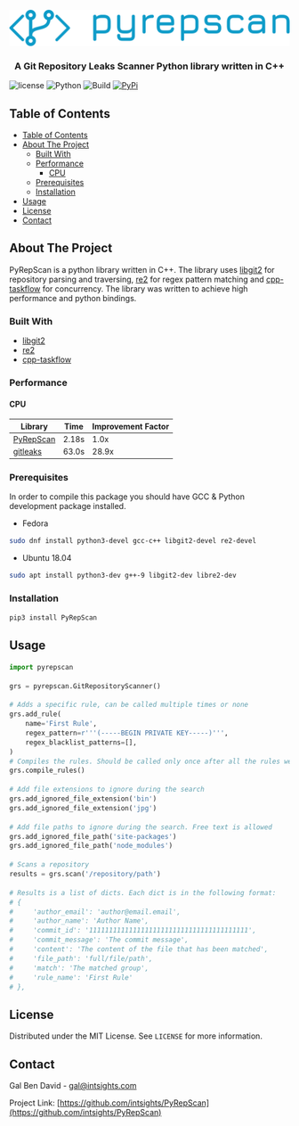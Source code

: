 <p align="center">
    <a href="https://github.com/intsights/PyRepScan">
        <img src="https://raw.githubusercontent.com/intsights/PyRepScan/master/images/logo.png" alt="Logo">
    </a>
    <h3 align="center">
        A Git Repository Leaks Scanner Python library written in C++
    </h3>
</p>

![license](https://img.shields.io/badge/MIT-License-blue)
![Python](https://img.shields.io/badge/Python-3.6%20%7C%203.7%20%7C%203.8%20%7C%20pypy3-blue)
![Build](https://github.com/intsights/PyRepScan/workflows/Build/badge.svg)
[![PyPi](https://img.shields.io/pypi/v/PyRepScan.svg)](https://pypi.org/project/PyRepScan/)

## Table of Contents

- [Table of Contents](#table-of-contents)
- [About The Project](#about-the-project)
  - [Built With](#built-with)
  - [Performance](#performance)
    - [CPU](#cpu)
  - [Prerequisites](#prerequisites)
  - [Installation](#installation)
- [Usage](#usage)
- [License](#license)
- [Contact](#contact)


## About The Project

PyRepScan is a python library written in C++. The library uses [libgit2](https://github.com/libgit2/libgit2) for repository parsing and traversing, [re2](https://github.com/google/re2) for regex pattern matching and [cpp-taskflow](https://github.com/cpp-taskflow/cpp-taskflow) for concurrency. The library was written to achieve high performance and python bindings.


### Built With

* [libgit2](https://github.com/libgit2/libgit2)
* [re2](https://github.com/google/re2)
* [cpp-taskflow](https://github.com/cpp-taskflow/cpp-taskflow)


### Performance

#### CPU
| Library | Time | Improvement Factor |
| ------------- | ------------- | ------------- |
| [PyRepScan](https://github.com/intsights/PyRepScan) | 2.18s | 1.0x |
| [gitleaks](https://github.com/zricethezav/gitleaks) | 63.0s | 28.9x |


### Prerequisites

In order to compile this package you should have GCC & Python development package installed.
* Fedora
```sh
sudo dnf install python3-devel gcc-c++ libgit2-devel re2-devel
```
* Ubuntu 18.04
```sh
sudo apt install python3-dev g++-9 libgit2-dev libre2-dev
```

### Installation

```sh
pip3 install PyRepScan
```


## Usage

```python
import pyrepscan

grs = pyrepscan.GitRepositoryScanner()

# Adds a specific rule, can be called multiple times or none
grs.add_rule(
    name='First Rule',
    regex_pattern=r'''(-----BEGIN PRIVATE KEY-----)''',
    regex_blacklist_patterns=[],
)
# Compiles the rules. Should be called only once after all the rules were added
grs.compile_rules()

# Add file extensions to ignore during the search
grs.add_ignored_file_extension('bin')
grs.add_ignored_file_extension('jpg')

# Add file paths to ignore during the search. Free text is allowed
grs.add_ignored_file_path('site-packages')
grs.add_ignored_file_path('node_modules')

# Scans a repository
results = grs.scan('/repository/path')

# Results is a list of dicts. Each dict is in the following format:
# {
#     'author_email': 'author@email.email',
#     'author_name': 'Author Name',
#     'commit_id': '1111111111111111111111111111111111111111',
#     'commit_message': 'The commit message',
#     'content': 'The content of the file that has been matched',
#     'file_path': 'full/file/path',
#     'match': 'The matched group',
#     'rule_name': 'First Rule'
# },
```


## License

Distributed under the MIT License. See `LICENSE` for more information.


## Contact

Gal Ben David - gal@intsights.com

Project Link: [https://github.com/intsights/PyRepScan](https://github.com/intsights/PyRepScan)
